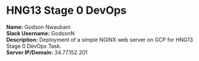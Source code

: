 # HNG13 Stage 0 DevOps

**Name:** Godson Nwaubani  
**Slack Username:** GodsonN  
**Description:** Deployment of a simple NGINX web server on GCP for HNG13 Stage 0 DevOps Task.  
**Server IP/Domain:** 34.77.152.201
